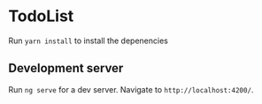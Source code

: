 # TodoList

Run `yarn install` to install the depenencies

## Development server

Run `ng serve` for a dev server. Navigate to `http://localhost:4200/`.
